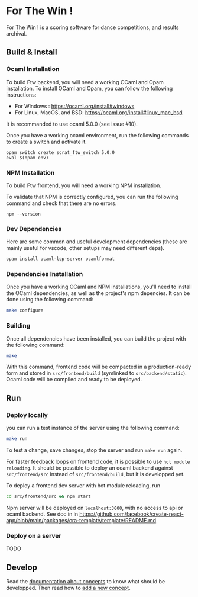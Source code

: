 For The Win !
=============

For The Win ! is a scoring software for dance competitions, and results archival.


Build & Install
---------------

### Ocaml Installation

To build Ftw backend, you will need a working OCaml and Opam installation. To install
OCaml and Opam, you can follow the following instructions:

- For Windows : https://ocaml.org/install#windows
- For Linux, MacOS, and BSD: https://ocaml.org/install#linux_mac_bsd

It is recommanded to use ocaml 5.0.0 (see issue #10).

Once you have a working ocaml environment,
run the following commands to create a switch and activate it.
```
opam switch create scrat_ftw_switch 5.0.0
eval $(opam env)
```

### NPM Installation

To build Ftw frontend, you will need a working NPM installation.

To validate that NPM is correctly configured, you can run the following command and check that there are no errors.
```
npm --version
```

### Dev Dependencies

Here are some common and useful development dependencies (these are mainly useful for vscode, other setups may need different deps).

```sh
opam install ocaml-lsp-server ocamlformat
```


### Dependencies Installation

Once you have a working OCaml and NPM installations, you'll need to install
the OCaml dependencies, as well as the project's npm depencies.
It can be done using the following command:
```sh
make configure
```

### Building

Once all dependencies have been installed, you can build the project with the
following command:

```sh
make
```

With this command, frontend code will be compacted in a production-ready form
and stored in `src/frontend/build` (symlinked to `src/backend/static`).
Ocaml code will be compiled and ready to be deployed.

Run
---

### Deploy locally

you can run a test instance of the server using the following command:

```sh
make run
```

To test a change, save changes, stop the server and run `make run` again.

For faster feedback loops on frontend code, it is possible to use `hot module reloading`. It should be possible to deploy an ocaml backend against `src/frontend/src` instead of `src/frontend/build`, but it is developped yet.

To deploy a frontend dev server with hot module reloading, run
```bash
cd src/frontend/src && npm start
```

Npm server will be deployed on `localhost:3000`, with no access to api or ocaml backend.
See doc in in https://github.com/facebook/create-react-app/blob/main/packages/cra-template/template/README.md


### Deploy on a server

TODO

Develop
-------

Read the [documentation about concepts](doc/concepts.md) to know what should be developped.
Then read how to [add a new concept](doc/coding_a_concept.md).
